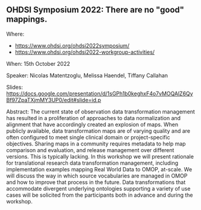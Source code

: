 ## OHDSI Symposium 2022: There are no "good" mappings.

Where:

- https://www.ohdsi.org/ohdsi2022symposium/
- https://www.ohdsi.org/ohdsi2022-workgroup-activities/

When: 15th October 2022

Speaker: Nicolas Matentzoglu, Melissa Haendel, Tiffany Callahan

Slides: https://docs.google.com/presentation/d/1sGPh1b0keghxF4o7vMOQAlZ6QyBf97ZpaTXjmMY3UP0/edit#slide=id.p 

Abstract: The current state of observation data transformation management has resulted in a proliferation of approaches to data normalization and alignment that have accordingly created an explosion of maps. When publicly available, data transformation maps are of varying quality and are often configured to meet single clinical domain or project-specific objectives. Sharing maps in a community requires metadata to help map comparison and evaluation, and release management over different versions. This is typically lacking.  In this workshop we will present rationale for translational research data transformation management, including implementation examples mapping Real World Data to OMOP, at-scale. We will discuss the way in which source vocabularies are managed in OMOP and how to improve that process in the future. Data transformations that accommodate divergent underlying ontologies supporting a variety of use cases will be solicited from the participants both in advance and during the workshop.  